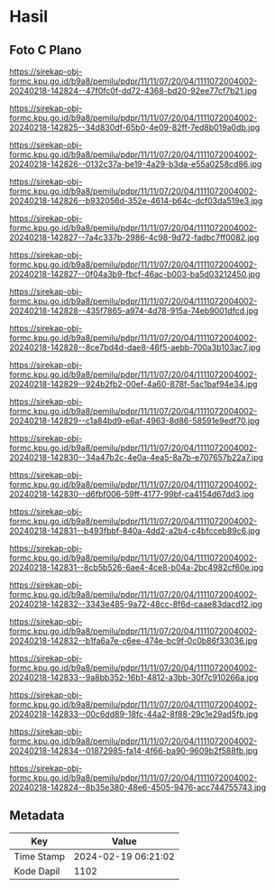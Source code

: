 # Hasil

## Foto C Plano

https://sirekap-obj-formc.kpu.go.id/b9a8/pemilu/pdpr/11/11/07/20/04/1111072004002-20240218-142824--47f0fc0f-dd72-4368-bd20-92ee77cf7b21.jpg

https://sirekap-obj-formc.kpu.go.id/b9a8/pemilu/pdpr/11/11/07/20/04/1111072004002-20240218-142825--34d830df-65b0-4e09-82ff-7ed8b019a0db.jpg

https://sirekap-obj-formc.kpu.go.id/b9a8/pemilu/pdpr/11/11/07/20/04/1111072004002-20240218-142826--0132c37a-be19-4a29-b3da-e55a0258cd86.jpg

https://sirekap-obj-formc.kpu.go.id/b9a8/pemilu/pdpr/11/11/07/20/04/1111072004002-20240218-142826--b932056d-352e-4614-b64c-dcf03da519e3.jpg

https://sirekap-obj-formc.kpu.go.id/b9a8/pemilu/pdpr/11/11/07/20/04/1111072004002-20240218-142827--7a4c337b-2986-4c98-9d72-fadbc7ff0082.jpg

https://sirekap-obj-formc.kpu.go.id/b9a8/pemilu/pdpr/11/11/07/20/04/1111072004002-20240218-142827--0f04a3b9-fbcf-46ac-b003-ba5d03212450.jpg

https://sirekap-obj-formc.kpu.go.id/b9a8/pemilu/pdpr/11/11/07/20/04/1111072004002-20240218-142828--435f7865-a974-4d78-915a-74eb9001dfcd.jpg

https://sirekap-obj-formc.kpu.go.id/b9a8/pemilu/pdpr/11/11/07/20/04/1111072004002-20240218-142828--8ce7bd4d-dae8-46f5-aebb-700a3b103ac7.jpg

https://sirekap-obj-formc.kpu.go.id/b9a8/pemilu/pdpr/11/11/07/20/04/1111072004002-20240218-142829--924b2fb2-00ef-4a60-878f-5ac1baf94e34.jpg

https://sirekap-obj-formc.kpu.go.id/b9a8/pemilu/pdpr/11/11/07/20/04/1111072004002-20240218-142829--c1a84bd9-e6af-4963-8d86-58591e9edf70.jpg

https://sirekap-obj-formc.kpu.go.id/b9a8/pemilu/pdpr/11/11/07/20/04/1111072004002-20240218-142830--34a47b2c-4e0a-4ea5-8a7b-e707657b22a7.jpg

https://sirekap-obj-formc.kpu.go.id/b9a8/pemilu/pdpr/11/11/07/20/04/1111072004002-20240218-142830--d6fbf006-59ff-4177-99bf-ca4154d67dd3.jpg

https://sirekap-obj-formc.kpu.go.id/b9a8/pemilu/pdpr/11/11/07/20/04/1111072004002-20240218-142831--b493fbbf-840a-4dd2-a2b4-c4bfcceb89c6.jpg

https://sirekap-obj-formc.kpu.go.id/b9a8/pemilu/pdpr/11/11/07/20/04/1111072004002-20240218-142831--8cb5b526-6ae4-4ce8-b04a-2bc4982cf60e.jpg

https://sirekap-obj-formc.kpu.go.id/b9a8/pemilu/pdpr/11/11/07/20/04/1111072004002-20240218-142832--3343e485-9a72-48cc-8f6d-caae83dacd12.jpg

https://sirekap-obj-formc.kpu.go.id/b9a8/pemilu/pdpr/11/11/07/20/04/1111072004002-20240218-142832--b1fa6a7e-c6ee-474e-bc9f-0c0b86f33036.jpg

https://sirekap-obj-formc.kpu.go.id/b9a8/pemilu/pdpr/11/11/07/20/04/1111072004002-20240218-142833--9a8bb352-16b1-4812-a3bb-30f7c910266a.jpg

https://sirekap-obj-formc.kpu.go.id/b9a8/pemilu/pdpr/11/11/07/20/04/1111072004002-20240218-142833--00c6dd89-18fc-44a2-8f88-29c1e29ad5fb.jpg

https://sirekap-obj-formc.kpu.go.id/b9a8/pemilu/pdpr/11/11/07/20/04/1111072004002-20240218-142834--01872985-fa14-4f66-ba90-9609b2f588fb.jpg

https://sirekap-obj-formc.kpu.go.id/b9a8/pemilu/pdpr/11/11/07/20/04/1111072004002-20240218-142824--8b35e380-48e6-4505-9476-acc744755743.jpg


## Metadata

| Key        | Value               |
| ---------- | ------------------- |
| Time Stamp | 2024-02-19 06:21:02 |
| Kode Dapil | 1102                |



